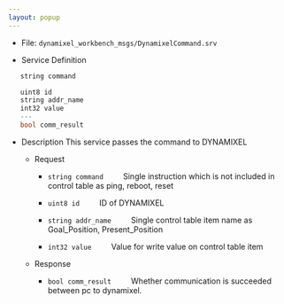 ```yaml
---
layout: popup
---
```


- File: `dynamixel_workbench_msgs/DynamixelCommand.srv`

- Service Definition
 ```c
    string command

    uint8 id
    string addr_name
    int32 value
    ---
    bool comm_result
```

- Description
This service passes the command to DYNAMIXEL

  - Request
    * `string command`
&emsp;&emsp; Single instruction which is not included in control table as ping, reboot, reset

    * `uint8 id`
&emsp;&emsp; ID of DYNAMIXEL

    * `string addr_name`
&emsp;&emsp; Single control table item name as Goal_Position, Present_Position

    * `int32 value`
&emsp;&emsp; Value for write value on control table item

  - Response
    * `bool comm_result`
&emsp;&emsp; Whether communication is succeeded between pc to dynamixel.
